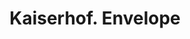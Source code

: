 ---
doi: 10.7916/D8W96N5K
date_other: '1910'
date_other_textual: '1910'
form: printed ephemera
genre:
- Envelopes
name:
- Kaiserhof
object_in_context_url: https://biggert.cul.columbia.edu/items/view/ave_biggert_00214
subject_hierarchical_geographic:
- Chicago, Illinois, United States
subject_name:
- Kaiserhof
title: Kaiserhof. Envelope
sort_title: Kaiserhof. Envelope
call_number: ave_biggert_00214
coordinates:
- 41.83694444444445,-87.68472222222222
pid: ave_biggert_00214
identifiers: ave_biggert_00214
thumbnail: https://derivativo-1.library.columbia.edu/iiif/2/ldpd:345017/full/!256,256/0/native.jpg
permalink: /biggert/ave_biggert_00214/
layout: iiif-image-page
---